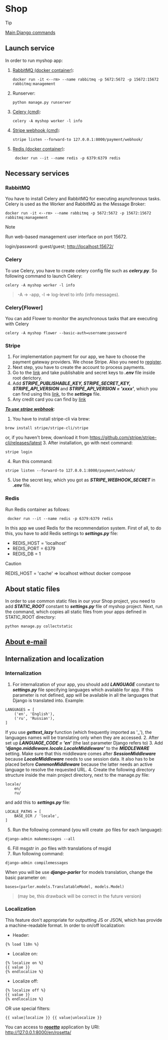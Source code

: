 # Shop

> [!TIP]
> [Main Django commands](https://github.com/DeMonA1/MyBlog__Django/blob/main/README.md#diamonds-basic-django-commands)

## Launch service
In order to run myshop app:

1. [RabbitMQ (docker container)](#rabbitmq):
   ```
   docker run -it <--rm> --name rabbitmq -p 5672:5672 -p 15672:15672 rabbitmq:management
2. Runserver:
   ```
   python manage.py runserver
3. [Celery (cmd)](#celery):
   ```
   celery -A myshop worker -l info
4. [Stripe webhook (cmd)](#stripe):
   ```
   stripe listen --forward-to 127.0.0.1:8000/payment/webhook/
5. [Redis (docker container)](#redis):
   ```
    docker run --it --name redis -p 6379:6379 redis
   
## Necessary services

### RabbitMQ
You have to install Celery and RabbitMQ for executing asynchronous tasks. Celery is used as the Worker and RabbitMQ as the Message Broker:
```
docker run -it <--rm> --name rabbitmq -p 5672:5672 -p 15672:15672 rabbitmq:management
```
> [!NOTE]
> Run web-based management user interface on port 15672.
> 
> login/password: guest/guest; <http://localhost:15672/>

### Celery
To use Celery, you have to create celery config file such as ***celery.py***.
So following command to launch Celery:
```
celery -A myshop worker -l info
```
> -A -> -app, -l => log-level to info (info messages).

### Celery[Flower]
You can add Flower to monitor the asynchronous tasks that are executing with Celery
```
celery -A myshop flower --basic-auth=username:password
```

### Stripe
1. For implementation payment for our app, we have to choose the 
payment gateway providers. We chose Stripe. Also you need to 
[register](https://www.stripe.com).
2. Next step, you have to create the account to process payments.
3. Go to the [link](https://dashboard.stripe.com/test/apikeys)
and take publishable and secret keys to ***.env*** file inside root
derictory.
4. Add ***STRIPE_PUBLISHABLE_KEY, STRIPE_SECRET_KEY, STRIPE_API_VERSION*** and ***STRIPE_API_VERSION = 'xxxx'***,
which you can find using this [link](https://docs.stripe.com/upgrades), to the ***settings*** file.
5. Any credit card you can find by [link](https://docs.stripe.com/testing#international-cards>)

<ins>***To use stripe webhook***</ins>:

1. You have to install stripe-cli via brew:
```
brew install stripe/stripe-cli/stripe
```
or, if you haven't brew,
download it from <https://github.com/stripe/stripe-cli/releases/latest>
3. After installation, go with next command:
```
stripe login
```
4. Run this command:
```
stripe listen --forward-to 127.0.0.1:8000/payment/webhook/
```
5. Use the secret key, which you got as ***STRIPE_WEBHOOK_SECRET***
in ***.env*** file.

### Redis
Run Redis container as follows:
```
 docker run --it --name redis -p 6379:6379 redis
```
In this app we used Redis for the recommendation system. First of all, to do this,
you have to add Redis settings to ***settings.py*** file:
- REDIS_HOST = 'localhost'
- REDIS_PORT = 6379
- REDIS_DB = 1
> [!CAUTION]
> REDIS_HOST = 'cache' => localhost without docker compose

## About static files
In order to use common static files in our your Shop project, you need
to add ***STATIC_ROOT*** constant to ***settings.py*** file of myshop project.
Next, run the command, which copies all static files from your apps 
defined in STATIC_ROOT directory:
```
python manage.py collectstatic
```

## [About e-mail](https://github.com/DeMonA1/MyBlog__Django/blob/main/README.md#dart-settings)



## Internalization and localization
### Internalization
1. For internalization of your app, you should add ***LANGUAGE*** constant
to ***settings.py*** file specifying languages which available for app. If this
parameter is not defined, app will be available in all the languages that Django
is translated into. Example:
```
LANGUAGES = [
    ('en', 'English'),
    ('ru', 'Russian'),
]
```
If you use ***gettext_lazy*** function (which frequently imported as '_'), 
the languages names will be translating only when they are accessed.
2. After set up ***LANGUAGE_CODE = 'en'*** (the last parameter Django refers to)
3. Add ***'django.middleware.locale.LocaleMiddleware'*** to the ***MIDDLEWARE***
setting. Make sure that this middleware comes after ***SessionMiddleware*** 
because ***LocaleMiddleware*** needs to use session data. It also has to be
placed before ***CommonMiddleware*** because the latter needs an active
language to resolve the requested URL.
4. Create the following directory structure inside the main project 
directory, next to the manage.py file:
```
locale/
    en/
    ru/
```
and add this to ***settings.py*** file: 
```
LOCALE_PATHS = [
    BASE_DIR / 'locale',
]
```
5. Run the following command (you will create .po files for each language):
```
django-admin makemessages --all
```
6. Fill msgstr in .po files with translations of msgid  
7. Run following command:
```
django-admin compilemessages
```

When you will be use ***django-parler*** for models translation,
change the basic parameter on:
```
bases=(parler.models.TranslatableModel, models.Model)
```
> (may be, this drawback will be correct in the future version)

### Localization
This feature don't appropriate for outputting JS or JSON, which
has provide a machine-readable format. In order to on/off localization:
- Header:
```
{% load l10n %}
```
- Localize on:
```
{% localize on %}
{{ value }}
{% endlocalize %}
```
- Localize off:
```
{% localize off %}
{{ value }}
{% endlocalize %}
```
OR use special filters: 
```
{{ value|localize }} {{ value|unlocalize }}
```

You can access to <ins>***rosetta***</ins> application by URI:
<http://127.0.0.1:8000/en/rosetta/>
